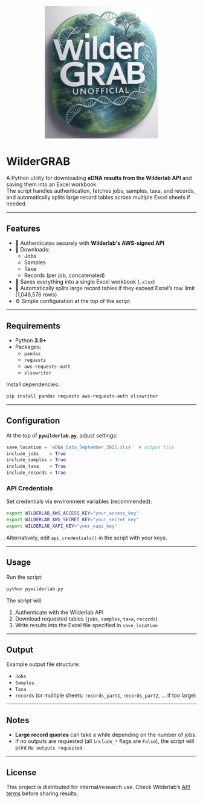 <p align="center">
  <img src="logo.png" alt="pywilderlab Logo" width="300"/>
</p>

# WilderGRAB

A Python utility for downloading **eDNA results from the Wilderlab API** and saving them into an Excel workbook.  
The script handles authentication, fetches jobs, samples, taxa, and records, and automatically splits large record tables across multiple Excel sheets if needed.

---

## Features

- 🔑 Authenticates securely with **Wilderlab's AWS-signed API**  
- 📂 Downloads:
  - Jobs
  - Samples
  - Taxa
  - Records (per job, concatenated)  
- 📝 Saves everything into a single Excel workbook (`.xlsx`)  
- 🚦 Automatically splits large record tables if they exceed Excel’s row limit (1,048,576 rows)  
- ⚙️ Simple configuration at the top of the script  

---

## Requirements

- Python **3.9+**  
- Packages:
  - `pandas`
  - `requests`
  - `aws-requests-auth`
  - `xlsxwriter`

Install dependencies:

```bash
pip install pandas requests aws-requests-auth xlsxwriter
```

---

## Configuration

At the top of **`pywilderlab.py`**, adjust settings:

```python
save_location = 'eDNA_Data_September_2025.xlsx'  # output file
include_jobs    = True
include_samples = True
include_taxa    = True
include_records = True
```

### API Credentials

Set credentials via environment variables (recommended):

```bash
export WILDERLAB_AWS_ACCESS_KEY="your_access_key"
export WILDERLAB_AWS_SECRET_KEY="your_secret_key"
export WILDERLAB_XAPI_KEY="your_xapi_key"
```

Alternatively, edit `api_credentials()` in the script with your keys.

---

## Usage

Run the script:

```bash
python pywilderlab.py
```

The script will:

1. Authenticate with the Wilderlab API  
2. Download requested tables (`jobs`, `samples`, `taxa`, `records`)  
3. Write results into the Excel file specified in `save_location`  

---

## Output

Example output file structure:

- `Jobs`  
- `Samples`  
- `Taxa`  
- `records` (or multiple sheets: `records_part1`, `records_part2`, … if too large)  

---

## Notes

- **Large record queries** can take a while depending on the number of jobs.  
- If no outputs are requested (all `include_*` flags are `False`), the script will print `No outputs requested`.  

---

## License

This project is distributed for internal/research use. Check Wilderlab’s [API terms](https://wilderlab.co/api-instructions) before sharing results.
